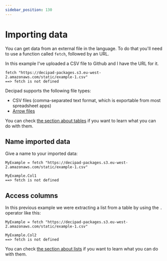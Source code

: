 ```yaml
---
sidebar_position: 130
---
```


# Importing data

You can get data from an external file in the language. To do that you'll need to use a function called `fetch`, followed by an URL.

In this example I've uploaded a CSV file to Github and I have the URL for it.

```deci live
fetch "https://decipad-packages.s3.eu-west-2.amazonaws.com/static/example-1.csv"
==> fetch is not defined
```

Decipad supports the following file types:

- CSV files (comma-separated text format, which is exportable from most spreadsheet apps)
- [Arrow files](https://arrow.apache.org)

You can check [the section about tables](/docs/organising-your-data/tables) if you want to learn what you can do with them.

## Name imported data

Give a name to your imported data:

```deci live
MyExample = fetch "https://decipad-packages.s3.eu-west-2.amazonaws.com/static/example-1.csv"

MyExample.Col1
==> fetch is not defined
```

## Access columns

In this previous example we were extracting a list from a table by using the `.` operator like this:

```deci live
MyExample = fetch "https://decipad-packages.s3.eu-west-2.amazonaws.com/static/example-1.csv"

MyExample.Col2
==> fetch is not defined
```

You can check [the section about lists](/docs/organising-your-data/lists) if you want to learn what you can do with them.
